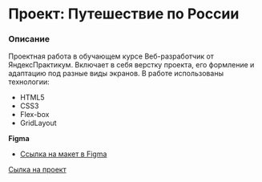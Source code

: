 # Проект: Путешествие по России

### Описание
Проектная работа в обучающем курсе Веб-разработчик от ЯндексПрактикум. Включает в себя верстку проекта, его формление и адаптацию под разные виды экранов.
В работе использованы технологии:
* HTML5
* CSS3
* Flex-box
* GridLayout

**Figma**

* [Ссылка на макет в Figma](https://www.figma.com/file/5S2WSbEFL6awjVWJ0NWL8Q/Sprint-3_-Russia-_-desktop-mobile?node-id=28503%3A0)

[Сылка на проект](https://github.com/IrinaStabrovskaya/russian-travel.git)



